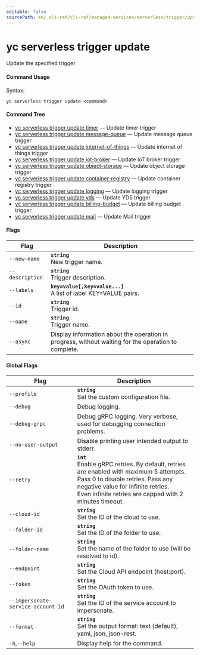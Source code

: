 ```yaml
---
editable: false
sourcePath: en/_cli-ref/cli-ref/managed-services/serverless/trigger/update/index.md
---
```


# yc serverless trigger update

Update the specified trigger

#### Command Usage

Syntax: 

`yc serverless trigger update <command>`

#### Command Tree

- [yc serverless trigger update timer](timer.md) — Update timer trigger
- [yc serverless trigger update message-queue](message-queue.md) — Update message queue trigger
- [yc serverless trigger update internet-of-things](internet-of-things.md) — Update internet of things trigger
- [yc serverless trigger update iot-broker](iot-broker.md) — Update IoT broker trigger
- [yc serverless trigger update object-storage](object-storage.md) — Update object storage trigger
- [yc serverless trigger update container-registry](container-registry.md) — Update container registry trigger
- [yc serverless trigger update logging](logging.md) — Update logging trigger
- [yc serverless trigger update yds](yds.md) — Update YDS trigger
- [yc serverless trigger update billing-budget](billing-budget.md) — Update billing budget trigger
- [yc serverless trigger update mail](mail.md) — Update Mail trigger

#### Flags

| Flag | Description |
|----|----|
|`--new-name`|<b>`string`</b><br/>New trigger name.|
|`--description`|<b>`string`</b><br/>Trigger description.|
|`--labels`|<b>`key=value[,key=value...]`</b><br/>A list of label KEY=VALUE pairs.|
|`--id`|<b>`string`</b><br/>Trigger id.|
|`--name`|<b>`string`</b><br/>Trigger name.|
|`--async`|Display information about the operation in progress, without waiting for the operation to complete.|

#### Global Flags

| Flag | Description |
|----|----|
|`--profile`|<b>`string`</b><br/>Set the custom configuration file.|
|`--debug`|Debug logging.|
|`--debug-grpc`|Debug gRPC logging. Very verbose, used for debugging connection problems.|
|`--no-user-output`|Disable printing user intended output to stderr.|
|`--retry`|<b>`int`</b><br/>Enable gRPC retries. By default, retries are enabled with maximum 5 attempts.<br/>Pass 0 to disable retries. Pass any negative value for infinite retries.<br/>Even infinite retries are capped with 2 minutes timeout.|
|`--cloud-id`|<b>`string`</b><br/>Set the ID of the cloud to use.|
|`--folder-id`|<b>`string`</b><br/>Set the ID of the folder to use.|
|`--folder-name`|<b>`string`</b><br/>Set the name of the folder to use (will be resolved to id).|
|`--endpoint`|<b>`string`</b><br/>Set the Cloud API endpoint (host:port).|
|`--token`|<b>`string`</b><br/>Set the OAuth token to use.|
|`--impersonate-service-account-id`|<b>`string`</b><br/>Set the ID of the service account to impersonate.|
|`--format`|<b>`string`</b><br/>Set the output format: text (default), yaml, json, json-rest.|
|`-h`,`--help`|Display help for the command.|

